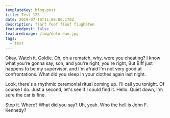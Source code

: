 ```yaml
---
templateKey: blog-post
title: Test 123
date: 2019-07-10T11:08:06.170Z
description: flarf foof floof flughafen
featuredpost: false
featuredimage: /img/delorean.jpg
tags:
  - test
---
```

Okay. Watch it, Goldie. Oh, oh a rematch, why, were you cheating? I know what you're gonna say, son, and you're right, you're right, But Biff just happens to be my supervisor, and I'm afraid I'm not very good at confrontations. What did you sleep in your clothes again last night.



Look, there's a rhythmic ceremonial ritual coming up. I'll call you tonight. Of course I do. Just a second, let's see if I could find it. Hello. Quiet down, I'm sure the car is fine.



Stop it. Where? What did you say? Uh, yeah. Who the hell is John F. Kennedy?

